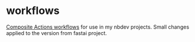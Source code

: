 # workflows
[Composite Actions workflows](https://docs.github.com/en/actions/creating-actions/creating-a-composite-run-steps-action#testing-out-your-action-in-a-workflow) for use in my nbdev projects. Small changes applied to the version from fastai project.
